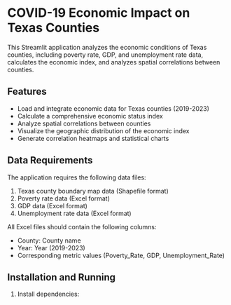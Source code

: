 # COVID-19 Economic Impact on Texas Counties

This Streamlit application analyzes the economic conditions of Texas counties, including poverty rate, GDP, and unemployment rate data, calculates the economic index, and analyzes spatial correlations between counties.

## Features

- Load and integrate economic data for Texas counties (2019-2023)
- Calculate a comprehensive economic status index
- Analyze spatial correlations between counties
- Visualize the geographic distribution of the economic index
- Generate correlation heatmaps and statistical charts

## Data Requirements

The application requires the following data files:

1. Texas county boundary map data (Shapefile format)
2. Poverty rate data (Excel format)
3. GDP data (Excel format)
4. Unemployment rate data (Excel format)

All Excel files should contain the following columns:
- County: County name
- Year: Year (2019-2023)
- Corresponding metric values (Poverty_Rate, GDP, Unemployment_Rate)

## Installation and Running

1. Install dependencies:
